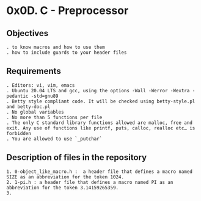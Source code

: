 # 0x0D. C - Preprocessor

## Objectives

	. to know macros and how to use them
	. how to include guards to your header files

## Requirements

	. Editors: vi, vim, emacs
	. Ubuntu 20.04 LTS and gcc, using the options -Wall -Werror -Wextra -pedantic -std=gnu89
	. Betty style compliant code. It will be checked using betty-style.pl and betty-doc.pl
	. No global variables
	. No more than 5 functions per file
	. The only C standard library functions allowed are malloc, free and exit. Any use of functions like printf, puts, calloc, realloc etc… is forbidden
	. You are allowed to use `_putchar`

## Description of files in the repository

	1. 0-object_like_macro.h :  a header file that defines a macro named SIZE as an abbreviation for the token 1024.
	2. 1-pi.h : a header file that defines a macro named PI as an abbreviation for the token 3.14159265359.
	3. 

